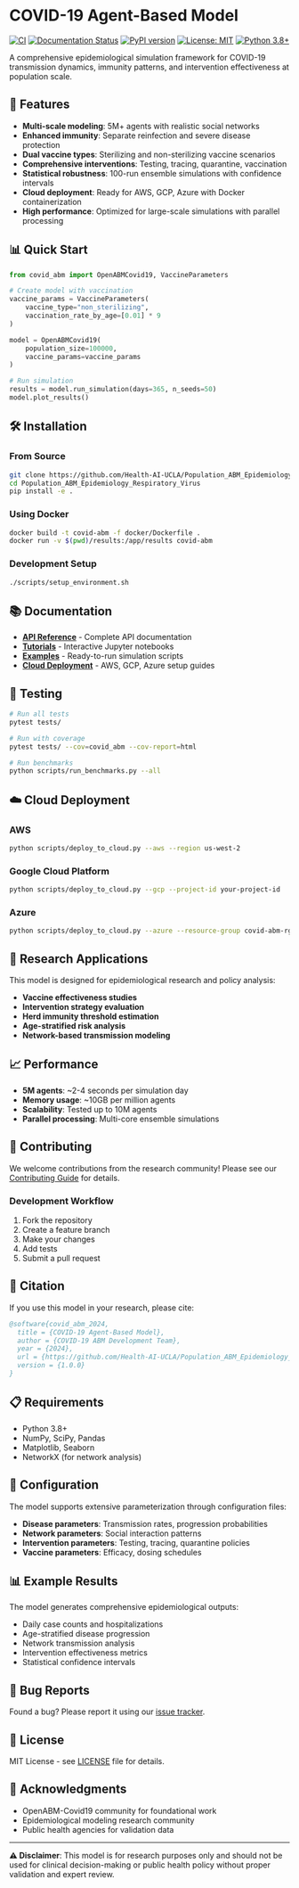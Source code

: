# COVID-19 Agent-Based Model

[![CI](https://github.com/Health-AI-UCLA/Population_ABM_Epidemiology_Respiratory_Virus/workflows/CI/badge.svg)](https://github.com/Health-AI-UCLA/Population_ABM_Epidemiology_Respiratory_Virus/actions)
[![Documentation Status](https://readthedocs.org/projects/population-abm-epidemiology/badge/?version=latest)](https://population-abm-epidemiology.readthedocs.io/en/latest/?badge=latest)
[![PyPI version](https://badge.fury.io/py/population-abm-epidemiology.svg)](https://badge.fury.io/py/population-abm-epidemiology)
[![License: MIT](https://img.shields.io/badge/License-MIT-yellow.svg)](https://opensource.org/licenses/MIT)
[![Python 3.8+](https://img.shields.io/badge/python-3.8+-blue.svg)](https://www.python.org/downloads/)

A comprehensive epidemiological simulation framework for COVID-19 transmission dynamics, immunity patterns, and intervention effectiveness at population scale.

## 🚀 Features

- **Multi-scale modeling**: 5M+ agents with realistic social networks
- **Enhanced immunity**: Separate reinfection and severe disease protection
- **Dual vaccine types**: Sterilizing and non-sterilizing vaccine scenarios  
- **Comprehensive interventions**: Testing, tracing, quarantine, vaccination
- **Statistical robustness**: 100-run ensemble simulations with confidence intervals
- **Cloud deployment**: Ready for AWS, GCP, Azure with Docker containerization
- **High performance**: Optimized for large-scale simulations with parallel processing

## 📊 Quick Start

```python
from covid_abm import OpenABMCovid19, VaccineParameters

# Create model with vaccination
vaccine_params = VaccineParameters(
    vaccine_type="non_sterilizing",
    vaccination_rate_by_age=[0.01] * 9
)

model = OpenABMCovid19(
    population_size=100000,
    vaccine_params=vaccine_params
)

# Run simulation
results = model.run_simulation(days=365, n_seeds=50)
model.plot_results()
```

## 🛠️ Installation

### From Source
```bash
git clone https://github.com/Health-AI-UCLA/Population_ABM_Epidemiology_Respiratory_Virus.git
cd Population_ABM_Epidemiology_Respiratory_Virus
pip install -e .
```

### Using Docker
```bash
docker build -t covid-abm -f docker/Dockerfile .
docker run -v $(pwd)/results:/app/results covid-abm
```

### Development Setup
```bash
./scripts/setup_environment.sh
```

## 📚 Documentation

- **[API Reference](https://population-abm-epidemiology.readthedocs.io/)** - Complete API documentation
- **[Tutorials](docs/notebooks/)** - Interactive Jupyter notebooks
- **[Examples](examples/)** - Ready-to-run simulation scripts
- **[Cloud Deployment](docs/cloud_deployment.md)** - AWS, GCP, Azure setup guides

## 🧪 Testing

```bash
# Run all tests
pytest tests/

# Run with coverage
pytest tests/ --cov=covid_abm --cov-report=html

# Run benchmarks
python scripts/run_benchmarks.py --all
```

## ☁️ Cloud Deployment

### AWS
```bash
python scripts/deploy_to_cloud.py --aws --region us-west-2
```

### Google Cloud Platform
```bash
python scripts/deploy_to_cloud.py --gcp --project-id your-project-id
```

### Azure
```bash
python scripts/deploy_to_cloud.py --azure --resource-group covid-abm-rg
```

## 🔬 Research Applications

This model is designed for epidemiological research and policy analysis:

- **Vaccine effectiveness studies**
- **Intervention strategy evaluation**
- **Herd immunity threshold estimation**
- **Age-stratified risk analysis**
- **Network-based transmission modeling**

## 📈 Performance

- **5M agents**: ~2-4 seconds per simulation day
- **Memory usage**: ~10GB per million agents
- **Scalability**: Tested up to 10M agents
- **Parallel processing**: Multi-core ensemble simulations

## 🤝 Contributing

We welcome contributions from the research community! Please see our [Contributing Guide](CONTRIBUTING.md) for details.

### Development Workflow
1. Fork the repository
2. Create a feature branch
3. Make your changes
4. Add tests
5. Submit a pull request

## 📄 Citation

If you use this model in your research, please cite:

```bibtex
@software{covid_abm_2024,
  title = {COVID-19 Agent-Based Model},
  author = {COVID-19 ABM Development Team},
  year = {2024},
  url = {https://github.com/Health-AI-UCLA/Population_ABM_Epidemiology_Respiratory_Virus},
  version = {1.0.0}
}
```

## 📋 Requirements

- Python 3.8+
- NumPy, SciPy, Pandas
- Matplotlib, Seaborn
- NetworkX (for network analysis)

## 🔧 Configuration

The model supports extensive parameterization through configuration files:

- **Disease parameters**: Transmission rates, progression probabilities
- **Network parameters**: Social interaction patterns
- **Intervention parameters**: Testing, tracing, quarantine policies
- **Vaccine parameters**: Efficacy, dosing schedules

## 📊 Example Results

The model generates comprehensive epidemiological outputs:

- Daily case counts and hospitalizations
- Age-stratified disease progression
- Network transmission analysis
- Intervention effectiveness metrics
- Statistical confidence intervals

## 🐛 Bug Reports

Found a bug? Please report it using our [issue tracker](https://github.com/Health-AI-UCLA/Population_ABM_Epidemiology_Respiratory_Virus/issues).

## 📜 License

MIT License - see [LICENSE](LICENSE) file for details.

## 🙏 Acknowledgments

- OpenABM-Covid19 community for foundational work
- Epidemiological modeling research community
- Public health agencies for validation data

---

**⚠️ Disclaimer**: This model is for research purposes only and should not be used for clinical decision-making or public health policy without proper validation and expert review.